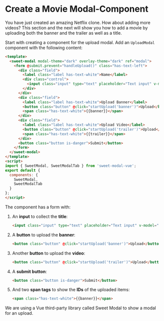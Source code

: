 # Create a Movie Modal-Component

You have just created an amazing Netflix clone. How about adding more videos? This section and the next will show you how to add a movie by uploading both the banner and the trailer as well as a title.

Start with creating a component for the upload modal. Add an `UploadModal` component with the following content:

```html
<template>
  <sweet-modal modal-theme="dark" overlay-theme="dark" ref="modal">
    <form @submit.prevent="handleUpload()" class="has-text-left">
      <div class="field">
        <label class="label has-text-white">Name</label>
        <div class="control">
          <input class="input" type="text" placeholder="Text input" v-model="title">
        </div>
      </div>
      <div class="field">
        <label class="label has-text-white">Upload Banner</label>
        <button class="button" @click="startUpload('banner')">Upload</button>
        <span class="has-text-white">{{banner}}</span>
      </div>
      <div class="field">
        <label class="label has-text-white">Upload Video</label>
        <button class="button" @click="startUpload('trailer')">Upload</button>
        <span class="has-text-white">{{trailer}}</span>
      </div>
      <button class="button is-danger">Submit</button>
    </form>
  </sweet-modal>
</template>
<script>
import { SweetModal, SweetModalTab } from 'sweet-modal-vue';
export default {
  components: {
    SweetModal,
    SweetModalTab
  }
};
</script>
```

The component has a form with:


1. An **input** to collect the **title**:
    ```html
    <input class="input" type="text" placeholder="Text input" v-model="title">
    ```
2. A **button** to upload the **banner**:
    ```html
    <button class="button" @click="startUpload('banner')">Upload</button>
    ```
3. Another **button** to upload the **video**:
    ```html
    <button class="button" @click="startUpload('trailer')">Upload</button>
    ```
4. A **submit button**:
    ```html
    <button class="button is-danger">Submit</button>
    ```
5. And two **span tags** to show the **IDs** of the uploaded items:
    ```html
    <span class="has-text-white">{{banner}}</span>
    ```

We are using a Vue third-party library called Sweet Modal to show a modal for an upload.